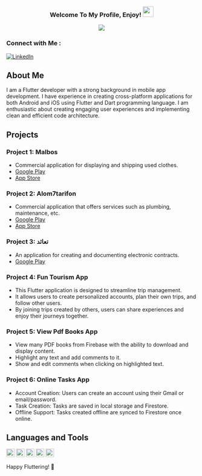 
<h3 align="center">
  Welcome To My Profile, Enjoy!
  <img src="https://media.giphy.com/media/hvRJCLFzcasrR4ia7z/giphy.gif" width="28">
</h3>

<!-- Typing SVG by DenverCoder1 - https://github.com/DenverCoder1/readme-typing-svg -->
<p align="center">
  <a href="https://github.com/DenverCoder1/readme-typing-svg">
    <img src="https://readme-typing-svg.herokuapp.com/?lines=Flutter%20developer;Always%20learning%20new%20things&font=Fira%20Code&center=true&width=440&height=45&color=f75c7e&vCenter=true&size=22">
  </a>
</p>

### Connect with Me :

[![LinkedIn](https://img.shields.io/badge/LinkedIn-%230077B5.svg?logo=linkedin&logoColor=white)](https://www.linkedin.com/in/mohammadaboleneen/)

## About Me

I am a Flutter developer with a strong background in mobile app development. I have experience in creating cross-platform applications for both Android and iOS using Flutter and Dart programming language. I am enthusiastic about creating engaging user experiences and implementing clean and efficient code architecture.

## Projects

### Project 1: Malbos
- Commercial application for displaying and shipping used clothes.
- [Google Play](https://play.google.com/store/apps/details?id=com.hwzn.malboos&pcampaignid=web_share)
- [App Store](https://apps.apple.com/us/app/malbos/id6736588728)

### Project 2: Alom7tarifon
- Commercial application that offers services such as plumbing, maintenance, etc.
- [Google Play](https://play.google.com/store/apps/details?id=com.hwzn.elmohtrfoon&pcampaignid=web_share)
- [App Store](https://play.google.com/store/apps/details?id=com.hwzn.taaqod.sa&pcampaignid=web_share)

### Project 3: تعاثد
- An application for creating and documenting electronic contracts.
- [Google Play](https://play.google.com/store/apps/details?id=com.hwzn.taaqod.sa&pcampaignid=web_share)

### Project 4: Fun Tourism App
- This Flutter application is designed to streamline trip management.
- It allows users to create personalized accounts, plan their own trips, and follow other users.
- By joining trips created by others, users can share experiences and enjoy their journeys together.

### Project 5: View Pdf Books App
- View many PDF books from Firebase with the ability to download and display content.
- Highlight any text and add comments to it.
- Show and edit comments when clicking on highlighted text.

### Project 6: Online Tasks App
- Account Creation: Users can create an account using their Gmail or email/password.
- Task Creation: Tasks are saved in local storage and Firestore.
- Offline Support: Tasks created offline are synced to Firestore once online.

## Languages and Tools

<p align="left">
  <img src="https://www.vectorlogo.zone/logos/dartlang/dartlang-icon.svg" alt="dart" width="22" height="22"/> 
  <img src="https://www.vectorlogo.zone/logos/figma/figma-icon.svg" alt="figma" width="22" height="22"/> 
  <img src="https://www.vectorlogo.zone/logos/firebase/firebase-icon.svg" alt="firebase" width="22" height="22"/> 
  <img src="https://www.vectorlogo.zone/logos/flutterio/flutterio-icon.svg" alt="flutter" width="22" height="22"/> 
  <img src="https://www.vectorlogo.zone/logos/git-scm/git-scm-icon.svg" alt="git" width="22" height="22"/> 
</p>

Happy Fluttering! 🚀
